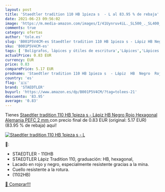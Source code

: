 ```yaml
---
layout: post
title: 'Staedtler tradition 110 HB 1pieza s  - L al 83.95 % de rebaja'
date: 2021-06-23 09:56:02
image: 'https://m.media-amazon.com/images/I/41Uynruv4iL._SL500_._SL400_.jpg'
comments: true
category: ofertas
author: 'tole.es'
slug: 'B001P5V4CM-es Staedtler tradition 110 HB 1pieza s - Lápiz HB Negro Rojo...'
sku: 'B001P5V4CM-es'
tags: [ 'Bolígrafos, lápices y útiles de escritura','Lápices','Lápices de madera','Oficina y papelería','lápiz','staedtler', ]
actualPrice: 0.83 EUR
currency: EUR
price: 0.83
comparePrice: 5.17 EUR
prodname: 'Staedtler tradition 110 HB 1pieza s  - Lápiz  HB  Negro  Rojo  Hexagonal  Alemania  PEFC  2 mm '
country: 'es'
flag: '🇪🇸'
brand: 'STAEDTLER'
buyurl: 'https://www.amazon.es/dp/B001P5V4CM/?tag=tolees-21'
descuento: '83.95'
average: '0.83'
---
```


Tienes [Staedtler tradition 110 HB 1pieza s  - Lápiz  HB  Negro  Rojo  Hexagonal  Alemania  PEFC  2 mm ](https://www.amazon.es/dp/B001P5V4CM/?tag=tolees-21) con precio final de  0.83 EUR (original: 5.17 EUR) (83.95 %  de rebaja) aqui!

[![Staedtler tradition 110 HB 1pieza s  - L](https://m.media-amazon.com/images/I/41Uynruv4iL._SL500_._SL400_.jpg)](https://www.amazon.es/dp/B001P5V4CM/?tag=tolees-21)

🔎:

- STAEDTLER - 110HB
- STAEDTLER Lápiz Tradition 110, graduación: HB, hexagonal, </li><li>Lacado en rojo y negro, especialmente resistente gracias a la mina. </li><li>Cuello resistente a la rotura. </li><li>(1102HB)

[🛒 Comprar!!!](https://www.amazon.es/dp/B001P5V4CM/?tag=tolees-21)
